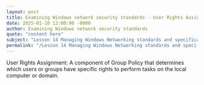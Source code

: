 ```yaml
---
layout: post
title: Examining Windows network security standards - User Rights Assignment
date: 2025-01-10 12:00:00 -0000
author: Examining Windows network security standards
quote: "content here"
subject: "Lesson 14 Managing Windows Networking standards and specifications"
permalink: "/Lesson 14 Managing Windows Networking standards and specifications/Examining Windows network security standards/Examining Windows network security standards - User Rights Assignment"
---
```


User Rights Assignment: A component of Group Policy that determines which users or groups have specific rights to perform tasks on the local computer or domain.
